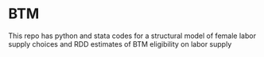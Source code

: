 # BTM
This repo has python and stata codes for a structural model of female labor supply choices and RDD estimates of BTM eligibility on labor supply
